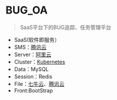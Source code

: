 # BUG_OA
> SaaS平台下的BUG追踪、任务管理平台

- SaaS(软件即服务）
- SMS：[腾讯云](https://console.cloud.tencent.com/smsv2/csms-sign)
- Server：[阿里云](https://homenew.console.aliyun.com/)
- Cluster：[Kubernetes](https://kuboard.cn/)
- Data：MySQL
- Session：Redis
- File：[七牛云](https://portal.qiniu.com/kodo/bucket/resource?bucketName=blog-qiniuyun)、[腾讯云](https://console.cloud.tencent.com/)
- Front:BootStrap
